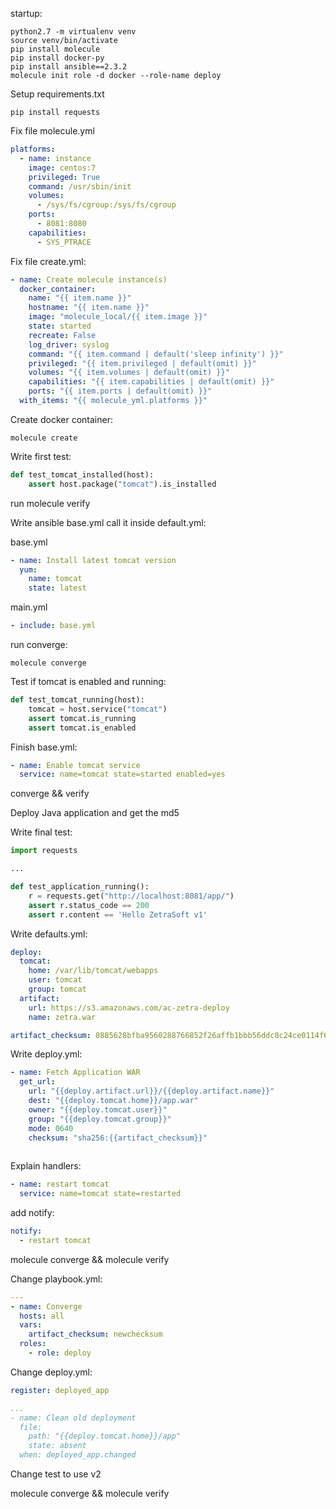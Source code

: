 
startup:

```
python2.7 -m virtualenv venv
source venv/bin/activate
pip install molecule
pip install docker-py
pip install ansible==2.3.2
molecule init role -d docker --role-name deploy
```

Setup requirements.txt
```
pip install requests
```
Fix file molecule.yml
```yml
platforms:
  - name: instance
    image: centos:7
    privileged: True
    command: /usr/sbin/init
    volumes:
      - /sys/fs/cgroup:/sys/fs/cgroup
    ports:
      - 8081:8080
    capabilities:
      - SYS_PTRACE
```

Fix file create.yml:
```yml
- name: Create molecule instance(s)
  docker_container:
    name: "{{ item.name }}"
    hostname: "{{ item.name }}"
    image: "molecule_local/{{ item.image }}"
    state: started
    recreate: False
    log_driver: syslog
    command: "{{ item.command | default('sleep infinity') }}"
    privileged: "{{ item.privileged | default(omit) }}"
    volumes: "{{ item.volumes | default(omit) }}"
    capabilities: "{{ item.capabilities | default(omit) }}"
    ports: "{{ item.ports | default(omit) }}"
  with_items: "{{ molecule_yml.platforms }}"
```

Create docker container:
```
molecule create
```

Write first test:
```python
def test_tomcat_installed(host):
    assert host.package("tomcat").is_installed
```

run molecule verify

Write ansible base.yml call it inside default.yml:

base.yml
```yml
- name: Install latest tomcat version
  yum:
    name: tomcat
    state: latest
```

main.yml
```yml
- include: base.yml
```

run converge:
```
molecule converge
```

Test if tomcat is enabled and running:

```python
def test_tomcat_running(host):
    tomcat = host.service("tomcat")
    assert tomcat.is_running
    assert tomcat.is_enabled
```

Finish base.yml:
```yml
- name: Enable tomcat service
  service: name=tomcat state=started enabled=yes
```

converge && verify

Deploy Java application and get the md5

Write final test:
```python
import requests

...

def test_application_running():
    r = requests.get("http://localhost:8081/app/")
    assert r.status_code == 200
    assert r.content == 'Hello ZetraSoft v1'
```

Write defaults.yml:

```yml
deploy:
  tomcat:
    home: /var/lib/tomcat/webapps
    user: tomcat
    group: tomcat
  artifact:
    url: https://s3.amazonaws.com/ac-zetra-deploy
    name: zetra.war

artifact_checksum: 0885628bfba9560288766852f26affb1bbb56ddc8c24ce0114f6d668d96e270d
```

Write deploy.yml:

```yml
- name: Fetch Application WAR
  get_url:
    url: "{{deploy.artifact.url}}/{{deploy.artifact.name}}"
    dest: "{{deploy.tomcat.home}}/app.war"
    owner: "{{deploy.tomcat.user}}"
    group: "{{deploy.tomcat.group}}"
    mode: 0640
    checksum: "sha256:{{artifact_checksum}}"
    
```

Explain handlers:
```yml
- name: restart tomcat
  service: name=tomcat state=restarted
```

add notify:
```yml
notify:
  - restart tomcat
```

molecule converge && molecule verify

Change playbook.yml:
```yml
---
- name: Converge
  hosts: all
  vars:
    artifact_checksum: newchecksum
  roles:
    - role: deploy
```

Change deploy.yml:
```yml
register: deployed_app

...
- name: Clean old deployment
  file:
    path: "{{deploy.tomcat.home}}/app"
    state: absent
  when: deployed_app.changed
```

Change test to use v2

molecule converge && molecule verify

